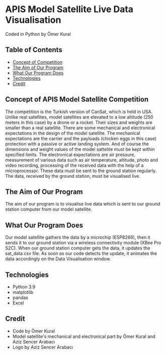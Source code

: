 # APIS Model Satellite Live Data Visualisation
Coded in Python by Ömer Kural

## Table of Contents
- [Concept of Competition](https://github.com/omerkural/APIS-High-School-Model-Satellite-Competition#concept-of-apis-model-satellite-competition)
- [The Aim of Our Program](https://github.com/omerkural/APIS-High-School-Model-Satellite-Competition#the-aim-of-our-program)
- [What Our Program Does](https://github.com/omerkural/APIS-High-School-Model-Satellite-Competition#what-our-program-does)
- [Technologies](https://github.com/omerkural/APIS-High-School-Model-Satellite-Competition#technologies)
- [Credit](https://github.com/omerkural/APIS-High-School-Model-Satellite-Competition#credit)

## Concept of APIS Model Satellite Competition
The competition is the Turkish version of CanSat, which is held in USA. Unlike real satellites, model satellites are elevated to a low altitude (250 meters in this case) by a drone or a rocket. Their sizes and weights are smaller than a real satellite. There are some mechanical and electronical expectations in the design of the model satellite. The mechanical expectations are the carrier and the payloads (chicken eggs in this case) protection with a passive or active landing system. And of course the dimensions and weight values of the model sattelite must be kept within specified limits. The electronical expectations are air pressure, measurement of various data such as air temperature, altitude, photo and video recording, processing of the received data with the help of a microprocessor. These data must be sent to the ground station regularly. The data, received by the ground station, must be visualised live.

## The Aim of Our Program
The aim of our program is to visualise live data which is sent to our ground station computer from our model satellite.

## What Our Program Does
Our model satellite gathers the data by a microchip (ESP8266), then it sends it to our ground station via a wireless connectivity module (XBee Pro S2C). When our ground station computer gets the data, it updates the sat_data.csv file. As soon as our code detects the update, it animates the data accordingly on the Data Visualisation window.

## Technologies
- Python 3.9
- matplotlib
- pandas
- Excel

## Credit
- Code by Ömer Kural
- Model satellite's mechanical and electronical part by Ömer Kural and Aziz Sencer Arabacı
- Logo by Aziz Sencer Arabacı
